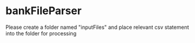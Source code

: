 # bankFileParser
Please create a folder named "inputFiles" and place relevant csv statement into the folder for processing
